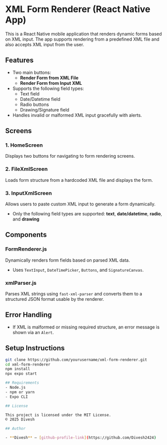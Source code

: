 # XML Form Renderer (React Native App)

This is a React Native mobile application that renders dynamic forms based on XML input. The app supports rendering from a predefined XML file and also accepts XML input from the user.

## Features

- Two main buttons:
  - **Render Form from XML File**
  - **Render Form from Input XML**
- Supports the following field types:
  - Text field
  - Date/Datetime field
  - Radio buttons
  - Drawing/Signature field
- Handles invalid or malformed XML input gracefully with alerts.

## Screens

### 1. HomeScreen
Displays two buttons for navigating to form rendering screens.

### 2. FileXmlScreen
Loads form structure from a hardcoded XML file and displays the form.

### 3. InputXmlScreen
Allows users to paste custom XML input to generate a form dynamically.
- Only the following field types are supported: **text**, **date/datetime**, **radio**, and **drawing**

## Components

### FormRenderer.js
Dynamically renders form fields based on parsed XML data.
- Uses `TextInput`, `DateTimePicker`, `Buttons`, and `SignatureCanvas`.

### xmlParser.js
Parses XML strings using `fast-xml-parser` and converts them to a structured JSON format usable by the renderer.

## Error Handling
- If XML is malformed or missing required structure, an error message is shown via an `Alert`.

## Setup Instructions

```bash
git clone https://github.com/yourusername/xml-form-renderer.git
cd xml-form-renderer
npm install
npx expo start

## Requirements
- Node.js
- npm or yarn
- Expo CLI

## License

This project is licensed under the MIT License.  
© 2025 Divesh

## Author

- **Divesh** – [github-profile-link](https://github.com/Divesh2424)


